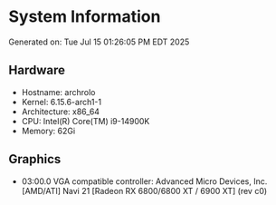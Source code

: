 # System Information
Generated on: Tue Jul 15 01:26:05 PM EDT 2025

## Hardware
- Hostname: archrolo
- Kernel: 6.15.6-arch1-1
- Architecture: x86_64
- CPU: Intel(R) Core(TM) i9-14900K
- Memory: 62Gi

## Graphics
- 03:00.0 VGA compatible controller: Advanced Micro Devices, Inc. [AMD/ATI] Navi 21 [Radeon RX 6800/6800 XT / 6900 XT] (rev c0)


